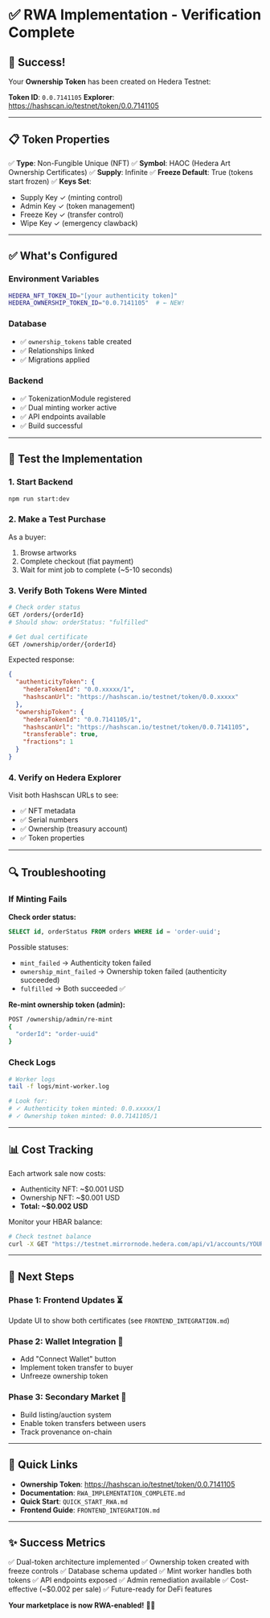 # ✅ RWA Implementation - Verification Complete

## 🎉 Success!

Your **Ownership Token** has been created on Hedera Testnet:

**Token ID**: `0.0.7141105`
**Explorer**: https://hashscan.io/testnet/token/0.0.7141105

---

## 📋 Token Properties

✅ **Type**: Non-Fungible Unique (NFT)
✅ **Symbol**: HAOC (Hedera Art Ownership Certificates)
✅ **Supply**: Infinite
✅ **Freeze Default**: True (tokens start frozen)
✅ **Keys Set**:
  - Supply Key ✓ (minting control)
  - Admin Key ✓ (token management)
  - Freeze Key ✓ (transfer control)
  - Wipe Key ✓ (emergency clawback)

---

## ✅ What's Configured

### Environment Variables
```bash
HEDERA_NFT_TOKEN_ID="[your authenticity token]"
HEDERA_OWNERSHIP_TOKEN_ID="0.0.7141105"  # ← NEW!
```

### Database
- ✅ `ownership_tokens` table created
- ✅ Relationships linked
- ✅ Migrations applied

### Backend
- ✅ TokenizationModule registered
- ✅ Dual minting worker active
- ✅ API endpoints available
- ✅ Build successful

---

## 🧪 Test the Implementation

### 1. Start Backend
```bash
npm run start:dev
```

### 2. Make a Test Purchase
As a buyer:
1. Browse artworks
2. Complete checkout (fiat payment)
3. Wait for mint job to complete (~5-10 seconds)

### 3. Verify Both Tokens Were Minted
```bash
# Check order status
GET /orders/{orderId}
# Should show: orderStatus: "fulfilled"

# Get dual certificate
GET /ownership/order/{orderId}
```

Expected response:
```json
{
  "authenticityToken": {
    "hederaTokenId": "0.0.xxxxx/1",
    "hashscanUrl": "https://hashscan.io/testnet/token/0.0.xxxxx"
  },
  "ownershipToken": {
    "hederaTokenId": "0.0.7141105/1",
    "hashscanUrl": "https://hashscan.io/testnet/token/0.0.7141105",
    "transferable": true,
    "fractions": 1
  }
}
```

### 4. Verify on Hedera Explorer
Visit both Hashscan URLs to see:
- ✅ NFT metadata
- ✅ Serial numbers
- ✅ Ownership (treasury account)
- ✅ Token properties

---

## 🔍 Troubleshooting

### If Minting Fails

**Check order status:**
```sql
SELECT id, orderStatus FROM orders WHERE id = 'order-uuid';
```

Possible statuses:
- `mint_failed` → Authenticity token failed
- `ownership_mint_failed` → Ownership token failed (authenticity succeeded)
- `fulfilled` → Both succeeded ✅

**Re-mint ownership token (admin):**
```bash
POST /ownership/admin/re-mint
{
  "orderId": "order-uuid"
}
```

### Check Logs
```bash
# Worker logs
tail -f logs/mint-worker.log

# Look for:
# ✓ Authenticity token minted: 0.0.xxxxx/1
# ✓ Ownership token minted: 0.0.7141105/1
```

---

## 📊 Cost Tracking

Each artwork sale now costs:
- Authenticity NFT: ~$0.001 USD
- Ownership NFT: ~$0.001 USD
- **Total: ~$0.002 USD**

Monitor your HBAR balance:
```bash
# Check testnet balance
curl -X GET "https://testnet.mirrornode.hedera.com/api/v1/accounts/YOUR_ACCOUNT_ID"
```

---

## 🎯 Next Steps

### Phase 1: Frontend Updates ⏳
Update UI to show both certificates (see `FRONTEND_INTEGRATION.md`)

### Phase 2: Wallet Integration 🔮
- Add "Connect Wallet" button
- Implement token transfer to buyer
- Unfreeze ownership token

### Phase 3: Secondary Market 🚀
- Build listing/auction system
- Enable token transfers between users
- Track provenance on-chain

---

## 🔗 Quick Links

- **Ownership Token**: https://hashscan.io/testnet/token/0.0.7141105
- **Documentation**: `RWA_IMPLEMENTATION_COMPLETE.md`
- **Quick Start**: `QUICK_START_RWA.md`
- **Frontend Guide**: `FRONTEND_INTEGRATION.md`

---

## ✨ Success Metrics

✅ Dual-token architecture implemented
✅ Ownership token created with freeze controls
✅ Database schema updated
✅ Mint worker handles both tokens
✅ API endpoints exposed
✅ Admin remediation available
✅ Cost-effective (~$0.002 per sale)
✅ Future-ready for DeFi features

**Your marketplace is now RWA-enabled!** 🎨🔗
